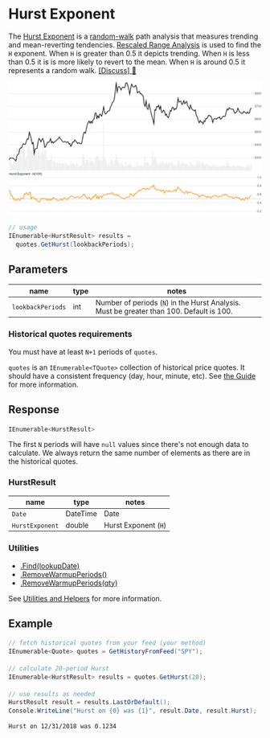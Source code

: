 # Hurst Exponent

The [Hurst Exponent](https://en.wikipedia.org/wiki/Hurst_exponent) is a [random-walk](https://en.wikipedia.org/wiki/Random_walk) path analysis that measures trending and mean-reverting tendencies.  [Rescaled Range Analysis](https://en.wikipedia.org/wiki/Rescaled_range) is used to find the `H` exponent.  When `H` is greater than 0.5 it depicts trending.  When `H` is less than 0.5 it is is more likely to revert to the mean.  When `H` is around 0.5 it represents a random walk.
[[Discuss] :speech_balloon:](https://github.com/DaveSkender/Stock.Indicators/discussions/477 "Community discussion about this indicator")

![image](chart.png)

```csharp
// usage
IEnumerable<HurstResult> results =
  quotes.GetHurst(lookbackPeriods);  
```

## Parameters

| name | type | notes
| -- |-- |--
| `lookbackPeriods` | int | Number of periods (`N`) in the Hurst Analysis.  Must be greater than 100.  Default is 100.

### Historical quotes requirements

You must have at least `N+1` periods of `quotes`.

`quotes` is an `IEnumerable<TQuote>` collection of historical price quotes.  It should have a consistent frequency (day, hour, minute, etc).  See [the Guide](../../docs/GUIDE.md#historical-quotes) for more information.

## Response

```csharp
IEnumerable<HurstResult>
```

The first `N` periods will have `null` values since there's not enough data to calculate.  We always return the same number of elements as there are in the historical quotes.

### HurstResult

| name | type | notes
| -- |-- |--
| `Date` | DateTime | Date
| `HurstExponent` | double | Hurst Exponent (`H`)

### Utilities

- [.Find(lookupDate)](../../docs/UTILITIES.md#find-indicator-result-by-date)
- [.RemoveWarmupPeriods()](../../docs/UTILITIES.md#remove-warmup-periods)
- [.RemoveWarmupPeriods(qty)](../../docs/UTILITIES.md#remove-warmup-periods)

See [Utilities and Helpers](../../docs/UTILITIES.md#content) for more information.

## Example

```csharp
// fetch historical quotes from your feed (your method)
IEnumerable<Quote> quotes = GetHistoryFromFeed("SPY");

// calculate 20-period Hurst
IEnumerable<HurstResult> results = quotes.GetHurst(20);

// use results as needed
HurstResult result = results.LastOrDefault();
Console.WriteLine("Hurst on {0} was {1}", result.Date, result.Hurst);
```

```bash
Hurst on 12/31/2018 was 0.1234
```
